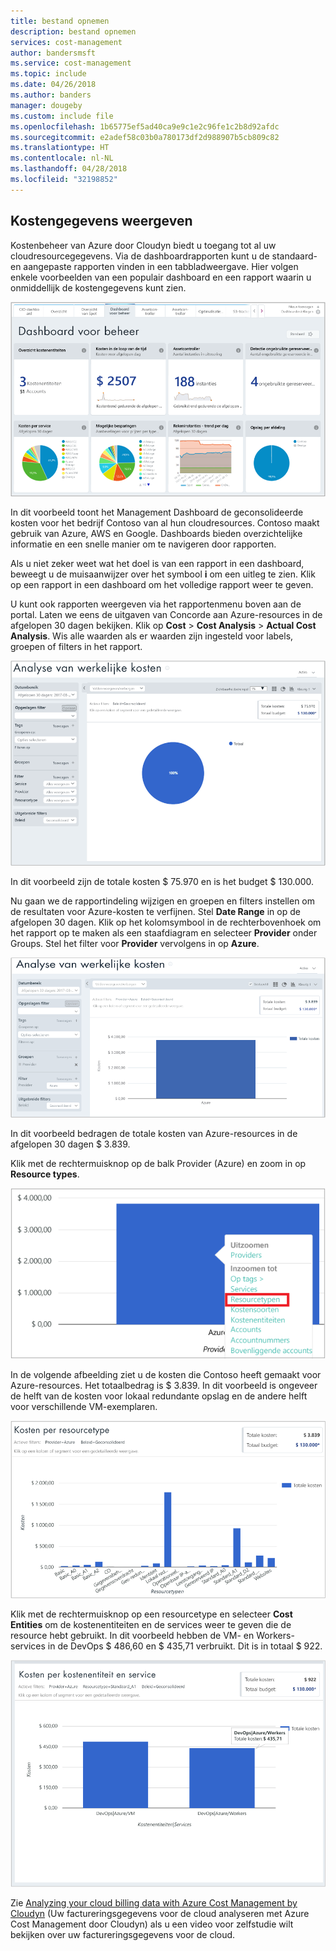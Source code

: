 ```yaml
---
title: bestand opnemen
description: bestand opnemen
services: cost-management
author: bandersmsft
ms.service: cost-management
ms.topic: include
ms.date: 04/26/2018
ms.author: banders
manager: dougeby
ms.custom: include file
ms.openlocfilehash: 1b65775ef5ad40ca9e9c1e2c96fe1c2b8d92afdc
ms.sourcegitcommit: e2adef58c03b0a780173df2d988907b5cb809c82
ms.translationtype: HT
ms.contentlocale: nl-NL
ms.lasthandoff: 04/28/2018
ms.locfileid: "32198852"
---
```

## <a name="view-cost-data"></a>Kostengegevens weergeven

Kostenbeheer van Azure door Cloudyn biedt u toegang tot al uw cloudresourcegegevens. Via de dashboardrapporten kunt u de standaard- en aangepaste rapporten vinden in een tabbladweergave. Hier volgen enkele voorbeelden van een populair dashboard en een rapport waarin u onmiddellijk de kostengegevens kunt zien.

![Management Dashboard](./media/cost-management-create-account-view-data/mgt-dash.png)

In dit voorbeeld toont het Management Dashboard de geconsolideerde kosten voor het bedrijf Contoso van al hun cloudresources. Contoso maakt gebruik van Azure, AWS en Google. Dashboards bieden overzichtelijke informatie en een snelle manier om te navigeren door rapporten.  

Als u niet zeker weet wat het doel is van een rapport in een dashboard, beweegt u de muisaanwijzer over het symbool **i** om een uitleg te zien. Klik op een rapport in een dashboard om het volledige rapport weer te geven.

U kunt ook rapporten weergeven via het rapportenmenu boven aan de portal. Laten we eens de uitgaven van Concorde aan Azure-resources in de afgelopen 30 dagen bekijken. Klik op **Cost** > **Cost Analysis** > **Actual Cost Analysis**. Wis alle waarden als er waarden zijn ingesteld voor labels, groepen of filters in het rapport.

![Actual Cost Analysis](./media/cost-management-create-account-view-data/actual-cost-01.png)

In dit voorbeeld zijn de totale kosten $ 75.970 en is het budget $ 130.000.

Nu gaan we de rapportindeling wijzigen en groepen en filters instellen om de resultaten voor Azure-kosten te verfijnen. Stel **Date Range** in op de afgelopen 30 dagen. Klik op het kolomsymbool in de rechterbovenhoek om het rapport op te maken als een staafdiagram en selecteer **Provider** onder Groups. Stel het filter voor **Provider** vervolgens in op **Azure**.

![Gefilterde Actual Cost Analysis](./media/cost-management-create-account-view-data/actual-cost-02.png)

In dit voorbeeld bedragen de totale kosten van Azure-resources in de afgelopen 30 dagen $ 3.839.

Klik met de rechtermuisknop op de balk Provider (Azure) en zoom in op **Resource types**.

![inzoomen](./media/cost-management-create-account-view-data/actual-cost-03.png)

In de volgende afbeelding ziet u de kosten die Contoso heeft gemaakt voor Azure-resources. Het totaalbedrag is $ 3.839. In dit voorbeeld is ongeveer de helft van de kosten voor lokaal redundante opslag en de andere helft voor verschillende VM-exemplaren.

![resourcetypen](./media/cost-management-create-account-view-data/actual-cost-04.png)

Klik met de rechtermuisknop op een resourcetype en selecteer **Cost Entities** om de kostenentiteiten en de services weer te geven die de resource hebt gebruikt. In dit voorbeeld hebben de VM- en Workers-services in de DevOps $ 486,60 en $ 435,71 verbruikt. Dit is in totaal $ 922.

![kostenentiteiten en services](./media/cost-management-create-account-view-data/actual-cost-05.png)

Zie [Analyzing your cloud billing data with Azure Cost Management by Cloudyn](https://youtu.be/G0pvI3iLH-Y) (Uw factureringsgegevens voor de cloud analyseren met Azure Cost Management door Cloudyn) als u een video voor zelfstudie wilt bekijken over uw factureringsgegevens voor de cloud.
